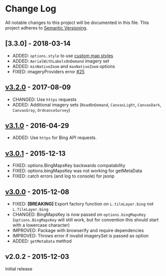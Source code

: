 # Change Log

All notable changes to this project will be documented in this file.
This project adheres to [Semantic Versioning](http://semver.org/).

## [3.3.0] - 2018-03-14

- ADDED: `options.style` to use [custom map styles](https://msdn.microsoft.com/en-us/library/mt823632.aspx)
- ADDED: `AerialWithLabelsOnDemand` imagery set
- ADDED: `minNativeZoom` and `maxNativeZoom` options
- FIXED: imageryProviders error [#25](https://github.com/digidem/leaflet-bing-layer/pull/25)

## [v3.2.0] - 2017-08-09

- CHANGED: Use `https` requests
- ADDED: Additional imagery sets (`RoadOnDemand`, `CanvasLight`, `CanvasDark`, `CanvasGray`, `OrdnanceSurvey`)

## [v3.1.0] - 2016-04-29

- ADDED: Use `https` for Bing API requests.

## [v3.0.1] - 2015-12-13

- FIXED: options.BingMapsKey backwards compatability
- FIXED: options.bingMapsKey was not working for getMetaData
- FIXED: catch errors (and log to console) for jsonp

## [v3.0.0] - 2015-12-08

- FIXED: **[BREAKING]** Export factory function on `L.tileLayer.bing` not `L.TileLayer.bing`
- CHANGED: BingMapsKey is now passed on `options.bingMapsKey` (`options.BingMapsKey` will still work, but for convention this should start with a lowercase character)
- IMPROVED: Package with browserify and require dependencies
- IMPROVED: Throws error if invalid imagerySet is passed as option
- ADDED: `getMetaData` method

## v2.0.2 - 2015-12-03

Initial release

[Unreleased]: https://github.com/digidem/leaflet-bing-layer/compare/v3.2.0...HEAD
[v3.2.0]: https://github.com/digidem/leaflet-bing-layer/compare/v3.1.0...v3.2.0
[v3.1.0]: https://github.com/digidem/leaflet-bing-layer/compare/v3.0.1...v3.1.0
[v3.0.1]: https://github.com/digidem/leaflet-bing-layer/compare/v3.0.0...v3.0.1
[v3.0.0]: https://github.com/digidem/leaflet-bing-layer/compare/v2.0.2...v3.0.0
